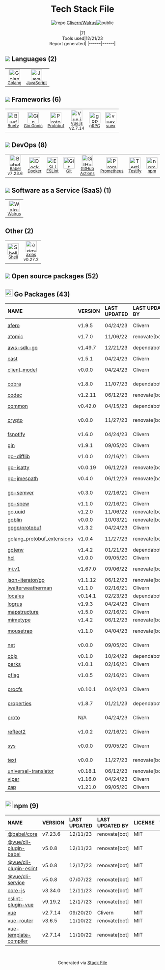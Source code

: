 <!--
&lt;--- Readme.md Snippet without images Start ---&gt;
## Tech Stack
Clivern/Walrus is built on the following main stack:

- [Golang](http://golang.org/) – Languages
- [JavaScript](https://developer.mozilla.org/en-US/docs/Web/JavaScript) – Languages
- [Prometheus](http://prometheus.io/) – Monitoring Tools
- [Babel](http://babeljs.io/) – JavaScript Compilers
- [ESLint](http://eslint.org/) – Code Review
- [Vue.js](http://vuejs.org/) – Javascript UI Libraries
- [Gin Gonic](https://gin-gonic.com/) – Frameworks (Full Stack)
- [Protobuf](https://developers.google.com/protocol-buffers/) – Serialization Frameworks
- [Shell](https://en.wikipedia.org/wiki/Shell_script) – Shells
- [gRPC](https://grpc.io/) – Remote Procedure Call (RPC)
- [axios](https://github.com/mzabriskie/axios) – Javascript Utilities & Libraries
- [vuex](https://vuex.vuejs.org) – State Management Library
- [Testify](https://github.com/stretchr/testify) – Go Testing
- [Buefy](https://buefy.org/) – JavaScript Framework Components
- [GitHub Actions](https://github.com/features/actions) – Continuous Integration
- [Walrus](https://clivern.github.io/Walrus/) – Backup as a Service
- [Docker](https://www.docker.com/) – Virtual Machine Platforms & Containers

Full tech stack [here](/techstack.md)

&lt;--- Readme.md Snippet without images End ---&gt;

&lt;--- Readme.md Snippet with images Start ---&gt;
## Tech Stack
Clivern/Walrus is built on the following main stack:

- <img width='25' height='25' src='https://img.stackshare.io/service/1005/O6AczwfV_400x400.png' alt='Golang'/> [Golang](http://golang.org/) – Languages
- <img width='25' height='25' src='https://img.stackshare.io/service/1209/javascript.jpeg' alt='JavaScript'/> [JavaScript](https://developer.mozilla.org/en-US/docs/Web/JavaScript) – Languages
- <img width='25' height='25' src='https://img.stackshare.io/service/2501/default_3cf1b307194b26782be5cb209d30360580ae5b3c.png' alt='Prometheus'/> [Prometheus](http://prometheus.io/) – Monitoring Tools
- <img width='25' height='25' src='https://img.stackshare.io/service/2739/-1wfGjNw.png' alt='Babel'/> [Babel](http://babeljs.io/) – JavaScript Compilers
- <img width='25' height='25' src='https://img.stackshare.io/service/3337/Q4L7Jncy.jpg' alt='ESLint'/> [ESLint](http://eslint.org/) – Code Review
- <img width='25' height='25' src='https://img.stackshare.io/service/3837/paeckCWC.png' alt='Vue.js'/> [Vue.js](http://vuejs.org/) – Javascript UI Libraries
- <img width='25' height='25' src='https://img.stackshare.io/service/4221/7894478.png' alt='Gin Gonic'/> [Gin Gonic](https://gin-gonic.com/) – Frameworks (Full Stack)
- <img width='25' height='25' src='https://img.stackshare.io/service/4393/ma2jqJKH_400x400.png' alt='Protobuf'/> [Protobuf](https://developers.google.com/protocol-buffers/) – Serialization Frameworks
- <img width='25' height='25' src='https://img.stackshare.io/service/4631/default_c2062d40130562bdc836c13dbca02d318205a962.png' alt='Shell'/> [Shell](https://en.wikipedia.org/wiki/Shell_script) – Shells
- <img width='25' height='25' src='https://img.stackshare.io/service/4670/default_d811b0ac72205af84aca21f967594338580be913.png' alt='gRPC'/> [gRPC](https://grpc.io/) – Remote Procedure Call (RPC)
- <img width='25' height='25' src='https://img.stackshare.io/no-img-open-source.png' alt='axios'/> [axios](https://github.com/mzabriskie/axios) – Javascript Utilities & Libraries
- <img width='25' height='25' src='https://img.stackshare.io/service/6705/6128107.png' alt='vuex'/> [vuex](https://vuex.vuejs.org) – State Management Library
- <img width='25' height='25' src='https://img.stackshare.io/service/8695/stretchr.png' alt='Testify'/> [Testify](https://github.com/stretchr/testify) – Go Testing
- <img width='25' height='25' src='https://img.stackshare.io/service/10410/26799900.png' alt='Buefy'/> [Buefy](https://buefy.org/) – JavaScript Framework Components
- <img width='25' height='25' src='https://img.stackshare.io/service/11563/actions.png' alt='GitHub Actions'/> [GitHub Actions](https://github.com/features/actions) – Continuous Integration
- <img width='25' height='25' src='https://img.stackshare.io/service/25030/default_0c26410cb3f142ddef70207666193eb3db35d0ab.png' alt='Walrus'/> [Walrus](https://clivern.github.io/Walrus/) – Backup as a Service
- <img width='25' height='25' src='https://img.stackshare.io/service/586/n4u37v9t_400x400.png' alt='Docker'/> [Docker](https://www.docker.com/) – Virtual Machine Platforms & Containers

Full tech stack [here](/techstack.md)

&lt;--- Readme.md Snippet with images End ---&gt;
-->
<div align="center">

# Tech Stack File
![](https://img.stackshare.io/repo.svg "repo") [Clivern/Walrus](https://github.com/Clivern/Walrus)![](https://img.stackshare.io/public_badge.svg "public")
<br/><br/>
|71<br/>Tools used|12/21/23 <br/>Report generated|
|------|------|
</div>

## <img src='https://img.stackshare.io/languages.svg'/> Languages (2)
<table><tr>
  <td align='center'>
  <img width='36' height='36' src='https://img.stackshare.io/service/1005/O6AczwfV_400x400.png' alt='Golang'>
  <br>
  <sub><a href="http://golang.org/">Golang</a></sub>
  <br>
  <sub></sub>
</td>

<td align='center'>
  <img width='36' height='36' src='https://img.stackshare.io/service/1209/javascript.jpeg' alt='JavaScript'>
  <br>
  <sub><a href="https://developer.mozilla.org/en-US/docs/Web/JavaScript">JavaScript</a></sub>
  <br>
  <sub></sub>
</td>

</tr>
</table>

## <img src='https://img.stackshare.io/frameworks.svg'/> Frameworks (6)
<table><tr>
  <td align='center'>
  <img width='36' height='36' src='https://img.stackshare.io/service/10410/26799900.png' alt='Buefy'>
  <br>
  <sub><a href="https://buefy.org/">Buefy</a></sub>
  <br>
  <sub></sub>
</td>

<td align='center'>
  <img width='36' height='36' src='https://img.stackshare.io/service/4221/7894478.png' alt='Gin Gonic'>
  <br>
  <sub><a href="https://gin-gonic.com/">Gin Gonic</a></sub>
  <br>
  <sub></sub>
</td>

<td align='center'>
  <img width='36' height='36' src='https://img.stackshare.io/service/4393/ma2jqJKH_400x400.png' alt='Protobuf'>
  <br>
  <sub><a href="https://developers.google.com/protocol-buffers/">Protobuf</a></sub>
  <br>
  <sub></sub>
</td>

<td align='center'>
  <img width='36' height='36' src='https://img.stackshare.io/service/3837/paeckCWC.png' alt='Vue.js'>
  <br>
  <sub><a href="http://vuejs.org/">Vue.js</a></sub>
  <br>
  <sub>v2.7.14</sub>
</td>

<td align='center'>
  <img width='36' height='36' src='https://img.stackshare.io/service/4670/default_d811b0ac72205af84aca21f967594338580be913.png' alt='gRPC'>
  <br>
  <sub><a href="https://grpc.io/">gRPC</a></sub>
  <br>
  <sub></sub>
</td>

<td align='center'>
  <img width='36' height='36' src='https://img.stackshare.io/service/6705/6128107.png' alt='vuex'>
  <br>
  <sub><a href="https://vuex.vuejs.org">vuex</a></sub>
  <br>
  <sub></sub>
</td>

</tr>
</table>

## <img src='https://img.stackshare.io/devops.svg'/> DevOps (8)
<table><tr>
  <td align='center'>
  <img width='36' height='36' src='https://img.stackshare.io/service/2739/-1wfGjNw.png' alt='Babel'>
  <br>
  <sub><a href="http://babeljs.io/">Babel</a></sub>
  <br>
  <sub>v7.23.6</sub>
</td>

<td align='center'>
  <img width='36' height='36' src='https://img.stackshare.io/service/586/n4u37v9t_400x400.png' alt='Docker'>
  <br>
  <sub><a href="https://www.docker.com/">Docker</a></sub>
  <br>
  <sub></sub>
</td>

<td align='center'>
  <img width='36' height='36' src='https://img.stackshare.io/service/3337/Q4L7Jncy.jpg' alt='ESLint'>
  <br>
  <sub><a href="http://eslint.org/">ESLint</a></sub>
  <br>
  <sub></sub>
</td>

<td align='center'>
  <img width='36' height='36' src='https://img.stackshare.io/service/1046/git.png' alt='Git'>
  <br>
  <sub><a href="http://git-scm.com/">Git</a></sub>
  <br>
  <sub></sub>
</td>

<td align='center'>
  <img width='36' height='36' src='https://img.stackshare.io/service/11563/actions.png' alt='GitHub Actions'>
  <br>
  <sub><a href="https://github.com/features/actions">GitHub Actions</a></sub>
  <br>
  <sub></sub>
</td>

<td align='center'>
  <img width='36' height='36' src='https://img.stackshare.io/service/2501/default_3cf1b307194b26782be5cb209d30360580ae5b3c.png' alt='Prometheus'>
  <br>
  <sub><a href="http://prometheus.io/">Prometheus</a></sub>
  <br>
  <sub></sub>
</td>

<td align='center'>
  <img width='36' height='36' src='https://img.stackshare.io/service/8695/stretchr.png' alt='Testify'>
  <br>
  <sub><a href="https://github.com/stretchr/testify">Testify</a></sub>
  <br>
  <sub></sub>
</td>

<td align='center'>
  <img width='36' height='36' src='https://img.stackshare.io/service/1120/lejvzrnlpb308aftn31u.png' alt='npm'>
  <br>
  <sub><a href="https://www.npmjs.com/">npm</a></sub>
  <br>
  <sub></sub>
</td>

</tr>
</table>

## <img src='https://img.stackshare.io/saas.svg'/> Software as a Service (SaaS) (1)
<table><tr>
  <td align='center'>
  <img width='36' height='36' src='https://img.stackshare.io/service/25030/default_0c26410cb3f142ddef70207666193eb3db35d0ab.png' alt='Walrus'>
  <br>
  <sub><a href="https://clivern.github.io/Walrus/">Walrus</a></sub>
  <br>
  <sub></sub>
</td>

</tr>
</table>

## Other (2)
<table><tr>
  <td align='center'>
  <img width='36' height='36' src='https://img.stackshare.io/service/4631/default_c2062d40130562bdc836c13dbca02d318205a962.png' alt='Shell'>
  <br>
  <sub><a href="https://en.wikipedia.org/wiki/Shell_script">Shell</a></sub>
  <br>
  <sub></sub>
</td>

<td align='center'>
  <img width='36' height='36' src='https://img.stackshare.io/no-img-open-source.png' alt='axios'>
  <br>
  <sub><a href="https://github.com/mzabriskie/axios">axios</a></sub>
  <br>
  <sub>v0.27.2</sub>
</td>

</tr>
</table>


## <img src='https://img.stackshare.io/group.svg' /> Open source packages (52)</h2>

## <img width='24' height='24' src='https://img.stackshare.io/service/21112/default_1346bbda8fe03e4dce5601323a3ca47a10c1ae36.png'/> Go Packages (43)

|NAME|VERSION|LAST UPDATED|LAST UPDATED BY|LICENSE|VULNERABILITIES|
|:------|:------|:------|:------|:------|:------|
|[afero](https://pkg.go.dev/github.com/spf13/afero)|v1.9.5|04/24/23|Clivern |Apache-2.0|N/A|
|[atomic](https://pkg.go.dev/go.uber.org/atomic)|v1.7.0|11/06/22|renovate[bot] |MIT|N/A|
|[aws-sdk-go](https://pkg.go.dev/github.com/aws/aws-sdk-go)|v1.49.7|12/21/23|dependabot[bot] |Apache-2.0|N/A|
|[cast](https://pkg.go.dev/github.com/spf13/cast)|v1.5.1|04/24/23|Clivern |MIT|N/A|
|[client_model](https://pkg.go.dev/github.com/prometheus/client_model)|v0.0.0|04/24/23|Clivern |Apache-2.0|N/A|
|[cobra](https://pkg.go.dev/github.com/spf13/cobra)|v1.8.0|11/07/23|dependabot[bot] |Apache-2.0|N/A|
|[codec](https://pkg.go.dev/github.com/ugorji/go/codec)|v1.2.11|06/12/23|renovate[bot] |MIT|N/A|
|[common](https://pkg.go.dev/github.com/prometheus/common)|v0.42.0|04/15/23|dependabot[bot] |Apache-2.0|N/A|
|[crypto](https://pkg.go.dev/golang.org/x/crypto)|v0.0.0|11/27/23|renovate[bot] |BSD-3-Clause|[CVE-2020-9283](https://github.com/advisories/GHSA-ffhg-7mh4-33c4) (Moderate)|
|[fsnotify](https://pkg.go.dev/github.com/fsnotify/fsnotify)|v1.6.0|04/24/23|Clivern |BSD-3-Clause|N/A|
|[gin](https://pkg.go.dev/github.com/gin-gonic/gin)|v1.9.1|09/05/20|Clivern |MIT|N/A|
|[go-difflib](https://pkg.go.dev/github.com/pmezard/go-difflib)|v1.0.0|02/16/21|Clivern |BSD-3-Clause|N/A|
|[go-isatty](https://pkg.go.dev/github.com/mattn/go-isatty)|v0.0.19|06/12/23|renovate[bot] |MIT|N/A|
|[go-jmespath](https://pkg.go.dev/github.com/jmespath/go-jmespath)|v0.4.0|06/12/23|renovate[bot] |Apache-2.0|N/A|
|[go-semver](https://pkg.go.dev/github.com/coreos/go-semver)|v0.3.0|02/16/21|Clivern |Apache-2.0|N/A|
|[go-spew](https://pkg.go.dev/github.com/davecgh/go-spew)|v1.1.0|02/16/21|Clivern |ISC|N/A|
|[go.uuid](https://pkg.go.dev/github.com/satori/go.uuid)|v1.2.0|11/06/22|renovate[bot] |MIT|N/A|
|[goblin](https://pkg.go.dev/github.com/franela/goblin)|v0.0.0|10/03/21|renovate[bot] |MIT|N/A|
|[gogo/protobuf](https://pkg.go.dev/github.com/gogo/protobuf)|v1.3.2|04/24/23|Clivern |Other|N/A|
|[golang_protobuf_extensions](https://pkg.go.dev/github.com/matttproud/golang_protobuf_extensions)|v1.0.4|11/27/23|renovate[bot] |Apache-2.0|N/A|
|[gotenv](https://pkg.go.dev/github.com/subosito/gotenv)|v1.4.2|01/21/23|dependabot[bot] |MIT|N/A|
|[hcl](https://pkg.go.dev/github.com/hashicorp/hcl)|v1.0.0|09/05/20|Clivern |MPL-2.0|N/A|
|[ini.v1](https://pkg.go.dev/gopkg.in/ini.v1)|v1.67.0|09/06/22|renovate[bot] |Apache-2.0|N/A|
|[json-iterator/go](https://pkg.go.dev/github.com/json-iterator/go)|v1.1.12|06/12/23|renovate[bot] |MIT|N/A|
|[jwalterweatherman](https://pkg.go.dev/github.com/spf13/jwalterweatherman)|v1.1.0|02/16/21|Clivern |MIT|N/A|
|[locales](https://pkg.go.dev/github.com/go-playground/locales)|v0.14.1|02/23/23|dependabot[bot] |MIT|N/A|
|[logrus](https://pkg.go.dev/github.com/sirupsen/logrus)|v1.9.3|04/24/23|Clivern |MIT|N/A|
|[mapstructure](https://pkg.go.dev/github.com/mitchellh/mapstructure)|v1.5.0|02/16/21|Clivern |MIT|N/A|
|[mimetype](https://pkg.go.dev/github.com/gabriel-vasile/mimetype)|v1.4.2|06/12/23|renovate[bot] |MIT|N/A|
|[mousetrap](https://pkg.go.dev/github.com/inconshreveable/mousetrap)|v1.1.0|04/04/23|renovate[bot] |Apache-2.0|N/A|
|[net](https://pkg.go.dev/golang.org/x/net)|v0.0.0|09/05/20|Clivern |BSD-3-Clause|N/A|
|[objx](https://pkg.go.dev/github.com/stretchr/objx)|v0.1.0|10/24/22|dependabot[bot] |MIT|N/A|
|[perks](https://pkg.go.dev/github.com/beorn7/perks)|v1.0.1|02/16/21|Clivern |MIT|N/A|
|[pflag](https://pkg.go.dev/github.com/spf13/pflag)|v1.0.5|02/16/21|Clivern |BSD-3-Clause|N/A|
|[procfs](https://pkg.go.dev/github.com/prometheus/procfs)|v0.10.1|04/24/23|Clivern |Apache-2.0|N/A|
|[properties](https://pkg.go.dev/github.com/magiconair/properties)|v1.8.7|01/21/23|dependabot[bot] |BSD-2-Clause|N/A|
|[proto](https://pkg.go.dev/github.com/golang/protobuf/proto)|N/A|04/24/23|Clivern |BSD-3-Clause|N/A|
|[reflect2](https://pkg.go.dev/github.com/modern-go/reflect2)|v1.0.2|02/16/21|Clivern |Apache-2.0|N/A|
|[sys](https://pkg.go.dev/golang.org/x/sys)|v0.0.0|09/05/20|Clivern |BSD-3-Clause|N/A|
|[text](https://pkg.go.dev/golang.org/x/text)|v0.0.0|11/27/23|renovate[bot] |BSD-3-Clause|N/A|
|[universal-translator](https://pkg.go.dev/github.com/go-playground/universal-translator)|v0.18.1|06/12/23|renovate[bot] |MIT|N/A|
|[viper](https://pkg.go.dev/github.com/spf13/viper)|v1.16.0|04/24/23|Clivern |MIT|N/A|
|[zap](https://pkg.go.dev/go.uber.org/zap)|v1.21.0|09/05/20|Clivern |MIT|N/A|


## <img width='24' height='24' src='https://img.stackshare.io/service/1120/lejvzrnlpb308aftn31u.png'/> npm (9)

|NAME|VERSION|LAST UPDATED|LAST UPDATED BY|LICENSE|VULNERABILITIES|
|:------|:------|:------|:------|:------|:------|
|[@babel/core](https://www.npmjs.com/@babel/core)|v7.23.6|12/11/23|renovate[bot] |MIT|N/A|
|[@vue/cli-plugin-babel](https://www.npmjs.com/@vue/cli-plugin-babel)|v5.0.8|12/11/23|renovate[bot] |MIT|N/A|
|[@vue/cli-plugin-eslint](https://www.npmjs.com/@vue/cli-plugin-eslint)|v5.0.8|12/17/23|renovate[bot] |MIT|N/A|
|[@vue/cli-service](https://www.npmjs.com/@vue/cli-service)|v5.0.8|07/07/22|renovate[bot] |MIT|N/A|
|[core-js](https://www.npmjs.com/core-js)|v3.34.0|12/11/23|renovate[bot] |MIT|N/A|
|[eslint-plugin-vue](https://www.npmjs.com/eslint-plugin-vue)|v9.19.2|12/17/23|renovate[bot] |MIT|N/A|
|[vue](https://www.npmjs.com/vue)|v2.7.14|09/20/20|Clivern |MIT|N/A|
|[vue-router](https://www.npmjs.com/vue-router)|v3.6.5|11/10/22|renovate[bot] |MIT|N/A|
|[vue-template-compiler](https://www.npmjs.com/vue-template-compiler)|v2.7.14|11/10/22|renovate[bot] |MIT|N/A|

<br/>
<div align='center'>

Generated via [Stack File](https://github.com/marketplace/stack-file)

